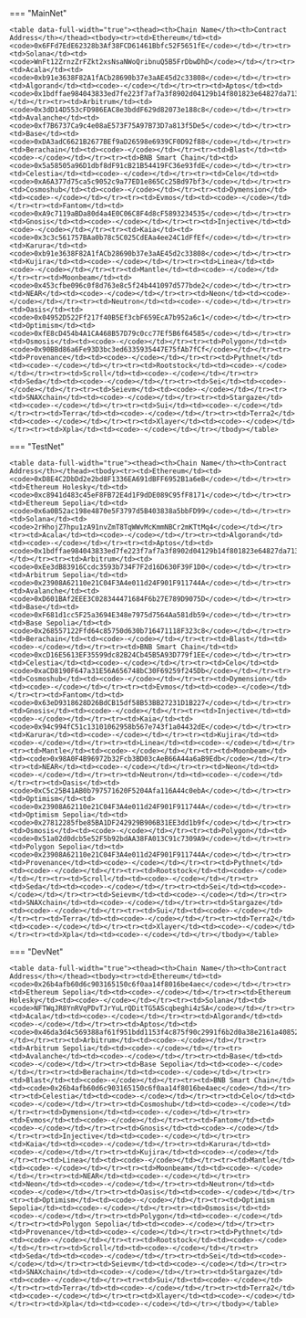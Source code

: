 <!-- The content in this file is auto-generated. Do not modify this file directly. Please see the README.md in the wormhole-mkdocs/scripts directory to learn how to update this page. -->
<!--NFT_BRIDGE_ADDRESS-->

=== "MainNet"

    <table data-full-width="true"><thead><th>Chain Name</th><th>Contract Address</th></thead><tbody><tr><td>Ethereum</td><td><code>0x6FFd7EdE62328b3Af38FCD61461Bbfc52F5651fE</code></td></tr><tr><td>Solana</td><td><code>WnFt12ZrnzZrFZkt2xsNsaNWoQribnuQ5B5FrDbwDhD</code></td></tr><tr><td>Acala</td><td><code>0xb91e3638F82A1fACb28690b37e3aAE45d2c33808</code></td></tr><tr><td>Algorand</td><td><code>-</code></td></tr><tr><td>Aptos</td><td><code>0x1bdffae984043833ed7fe223f7af7a3f8902d04129b14f801823e64827da7130</code></td></tr><tr><td>Arbitrum</td><td><code>0x3dD14D553cFD986EAC8e3bddF629d82073e188c8</code></td></tr><tr><td>Avalanche</td><td><code>0xf7B6737Ca9c4e08aE573F75A97B73D7a813f5De5</code></td></tr><tr><td>Base</td><td><code>0xDA3adC6621B2677BEf9aD26598e6939CF0D92f88</code></td></tr><tr><td>Berachain</td><td><code>-</code></td></tr><tr><td>Blast</td><td><code>-</code></td></tr><tr><td>BNB Smart Chain</td><td><code>0x5a58505a96D1dbf8dF91cB21B54419FC36e93fdE</code></td></tr><tr><td>Celestia</td><td><code>-</code></td></tr><tr><td>Celo</td><td><code>0xA6A377d75ca5c9052c9a77ED1e865Cc25Bd97bf3</code></td></tr><tr><td>Cosmoshub</td><td><code>-</code></td></tr><tr><td>Dymension</td><td><code>-</code></td></tr><tr><td>Evmos</td><td><code>-</code></td></tr><tr><td>Fantom</td><td><code>0xA9c7119aBDa80d4a4E0C06C8F4d8cF5893234535</code></td></tr><tr><td>Gnosis</td><td><code>-</code></td></tr><tr><td>Injective</td><td><code>-</code></td></tr><tr><td>Kaia</td><td><code>0x3c3c561757BAa0b78c5C025CdEAa4ee24C1dFfEf</code></td></tr><tr><td>Karura</td><td><code>0xb91e3638F82A1fACb28690b37e3aAE45d2c33808</code></td></tr><tr><td>Kujira</td><td><code>-</code></td></tr><tr><td>Linea</td><td><code>-</code></td></tr><tr><td>Mantle</td><td><code>-</code></td></tr><tr><td>Moonbeam</td><td><code>0x453cfbe096c0f8d763e8c5f24b441097d577bde2</code></td></tr><tr><td>NEAR</td><td><code>-</code></td></tr><tr><td>Neon</td><td><code>-</code></td></tr><tr><td>Neutron</td><td><code>-</code></td></tr><tr><td>Oasis</td><td><code>0x04952D522Ff217f40B5Ef3cbF659EcA7b952a6c1</code></td></tr><tr><td>Optimism</td><td><code>0xfE8cD454b4A1CA468B57D79c0cc77Ef5B6f64585</code></td></tr><tr><td>Osmosis</td><td><code>-</code></td></tr><tr><td>Polygon</td><td><code>0x90BBd86a6Fe93D3bc3ed6335935447E75fAb7fCf</code></td></tr><tr><td>Provenance</td><td><code>-</code></td></tr><tr><td>Pythnet</td><td><code>-</code></td></tr><tr><td>Rootstock</td><td><code>-</code></td></tr><tr><td>Scroll</td><td><code>-</code></td></tr><tr><td>Seda</td><td><code>-</code></td></tr><tr><td>Sei</td><td><code>-</code></td></tr><tr><td>Seievm</td><td><code>-</code></td></tr><tr><td>SNAXchain</td><td><code>-</code></td></tr><tr><td>Stargaze</td><td><code>-</code></td></tr><tr><td>Sui</td><td><code>-</code></td></tr><tr><td>Terra</td><td><code>-</code></td></tr><tr><td>Terra2</td><td><code>-</code></td></tr><tr><td>Xlayer</td><td><code>-</code></td></tr><tr><td>Xpla</td><td><code>-</code></td></tr></tbody></table>

=== "TestNet"

    <table data-full-width="true"><thead><th>Chain Name</th><th>Contract Address</th></thead><tbody><tr><td>Ethereum</td><td><code>0xD8E4C2DbDd2e2bd8F1336EA691dBFF6952B1a6eB</code></td></tr><tr><td>Ethereum Holesky</td><td><code>0xc8941d483c45eF8FB72E4d1F9dDE089C95fF8171</code></td></tr><tr><td>Ethereum Sepolia</td><td><code>0x6a0B52ac198e4870e5F3797d5B403838a5bbFD99</code></td></tr><tr><td>Solana</td><td><code>2rHhojZ7hpu1zA91nvZmT8TqWWvMcKmmNBCr2mKTtMq4</code></td></tr><tr><td>Acala</td><td><code>-</code></td></tr><tr><td>Algorand</td><td><code>-</code></td></tr><tr><td>Aptos</td><td><code>0x1bdffae984043833ed7fe223f7af7a3f8902d04129b14f801823e64827da7130</code></td></tr><tr><td>Arbitrum</td><td><code>0xEe3dB83916Ccdc3593b734F7F2d16D630F39F1D0</code></td></tr><tr><td>Arbitrum Sepolia</td><td><code>0x23908A62110e21C04F3A4e011d24F901F911744A</code></td></tr><tr><td>Avalanche</td><td><code>0xD601BAf2EEE3C028344471684F6b27E789D9075D</code></td></tr><tr><td>Base</td><td><code>0xF681d1cc5F25a3694E348e7975d7564Aa581db59</code></td></tr><tr><td>Base Sepolia</td><td><code>0x268557122Ffd64c85750d630b716471118F323c8</code></td></tr><tr><td>Berachain</td><td><code>-</code></td></tr><tr><td>Blast</td><td><code>-</code></td></tr><tr><td>BNB Smart Chain</td><td><code>0xcD16E5613EF35599dc82B24Cb45B5A93D779f1EE</code></td></tr><tr><td>Celestia</td><td><code>-</code></td></tr><tr><td>Celo</td><td><code>0xaCD8190F647a31E56A656748bC30F69259f245Db</code></td></tr><tr><td>Cosmoshub</td><td><code>-</code></td></tr><tr><td>Dymension</td><td><code>-</code></td></tr><tr><td>Evmos</td><td><code>-</code></td></tr><tr><td>Fantom</td><td><code>0x63eD9318628D26BdCB15df58B53BB27231D1B227</code></td></tr><tr><td>Gnosis</td><td><code>-</code></td></tr><tr><td>Injective</td><td><code>-</code></td></tr><tr><td>Kaia</td><td><code>0x94c994fC51c13101062958b567e743f1a04432dE</code></td></tr><tr><td>Karura</td><td><code>-</code></td></tr><tr><td>Kujira</td><td><code>-</code></td></tr><tr><td>Linea</td><td><code>-</code></td></tr><tr><td>Mantle</td><td><code>-</code></td></tr><tr><td>Moonbeam</td><td><code>0x98A0F4B96972b32Fcb3BD03cAeB66A44a6aB9Edb</code></td></tr><tr><td>NEAR</td><td><code>-</code></td></tr><tr><td>Neon</td><td><code>-</code></td></tr><tr><td>Neutron</td><td><code>-</code></td></tr><tr><td>Oasis</td><td><code>0xC5c25B41AB0b797571620F5204Afa116A44c0ebA</code></td></tr><tr><td>Optimism</td><td><code>0x23908A62110e21C04F3A4e011d24F901F911744A</code></td></tr><tr><td>Optimism Sepolia</td><td><code>0x27812285fbe85BA1DF242929B906B31EE3dd1b9f</code></td></tr><tr><td>Osmosis</td><td><code>-</code></td></tr><tr><td>Polygon</td><td><code>0x51a02d0dcb5e52F5b92bdAA38FA013C91c7309A9</code></td></tr><tr><td>Polygon Sepolia</td><td><code>0x23908A62110e21C04F3A4e011d24F901F911744A</code></td></tr><tr><td>Provenance</td><td><code>-</code></td></tr><tr><td>Pythnet</td><td><code>-</code></td></tr><tr><td>Rootstock</td><td><code>-</code></td></tr><tr><td>Scroll</td><td><code>-</code></td></tr><tr><td>Seda</td><td><code>-</code></td></tr><tr><td>Sei</td><td><code>-</code></td></tr><tr><td>Seievm</td><td><code>-</code></td></tr><tr><td>SNAXchain</td><td><code>-</code></td></tr><tr><td>Stargaze</td><td><code>-</code></td></tr><tr><td>Sui</td><td><code>-</code></td></tr><tr><td>Terra</td><td><code>-</code></td></tr><tr><td>Terra2</td><td><code>-</code></td></tr><tr><td>Xlayer</td><td><code>-</code></td></tr><tr><td>Xpla</td><td><code>-</code></td></tr></tbody></table>

=== "DevNet"

    <table data-full-width="true"><thead><th>Chain Name</th><th>Contract Address</th></thead><tbody><tr><td>Ethereum</td><td><code>0x26b4afb60d6c903165150c6f0aa14f8016be4aec</code></td></tr><tr><td>Ethereum Sepolia</td><td><code>-</code></td></tr><tr><td>Ethereum Holesky</td><td><code>-</code></td></tr><tr><td>Solana</td><td><code>NFTWqJR8YnRVqPDvTJrYuLrQDitTG5AScqbeghi4zSA</code></td></tr><tr><td>Acala</td><td><code>-</code></td></tr><tr><td>Algorand</td><td><code>-</code></td></tr><tr><td>Aptos</td><td><code>0x46da3d4c569388af61f951bdd1153f4c875f90c2991f6b2d0a38e2161a40852c</code></td></tr><tr><td>Arbitrum</td><td><code>-</code></td></tr><tr><td>Arbitrum Sepolia</td><td><code>-</code></td></tr><tr><td>Avalanche</td><td><code>-</code></td></tr><tr><td>Base</td><td><code>-</code></td></tr><tr><td>Base Sepolia</td><td><code>-</code></td></tr><tr><td>Berachain</td><td><code>-</code></td></tr><tr><td>Blast</td><td><code>-</code></td></tr><tr><td>BNB Smart Chain</td><td><code>0x26b4afb60d6c903165150c6f0aa14f8016be4aec</code></td></tr><tr><td>Celestia</td><td><code>-</code></td></tr><tr><td>Celo</td><td><code>-</code></td></tr><tr><td>Cosmoshub</td><td><code>-</code></td></tr><tr><td>Dymension</td><td><code>-</code></td></tr><tr><td>Evmos</td><td><code>-</code></td></tr><tr><td>Fantom</td><td><code>-</code></td></tr><tr><td>Gnosis</td><td><code>-</code></td></tr><tr><td>Injective</td><td><code>-</code></td></tr><tr><td>Kaia</td><td><code>-</code></td></tr><tr><td>Karura</td><td><code>-</code></td></tr><tr><td>Kujira</td><td><code>-</code></td></tr><tr><td>Linea</td><td><code>-</code></td></tr><tr><td>Mantle</td><td><code>-</code></td></tr><tr><td>Moonbeam</td><td><code>-</code></td></tr><tr><td>NEAR</td><td><code>-</code></td></tr><tr><td>Neon</td><td><code>-</code></td></tr><tr><td>Neutron</td><td><code>-</code></td></tr><tr><td>Oasis</td><td><code>-</code></td></tr><tr><td>Optimism</td><td><code>-</code></td></tr><tr><td>Optimism Sepolia</td><td><code>-</code></td></tr><tr><td>Osmosis</td><td><code>-</code></td></tr><tr><td>Polygon</td><td><code>-</code></td></tr><tr><td>Polygon Sepolia</td><td><code>-</code></td></tr><tr><td>Provenance</td><td><code>-</code></td></tr><tr><td>Pythnet</td><td><code>-</code></td></tr><tr><td>Rootstock</td><td><code>-</code></td></tr><tr><td>Scroll</td><td><code>-</code></td></tr><tr><td>Seda</td><td><code>-</code></td></tr><tr><td>Sei</td><td><code>-</code></td></tr><tr><td>Seievm</td><td><code>-</code></td></tr><tr><td>SNAXchain</td><td><code>-</code></td></tr><tr><td>Stargaze</td><td><code>-</code></td></tr><tr><td>Sui</td><td><code>-</code></td></tr><tr><td>Terra</td><td><code>-</code></td></tr><tr><td>Terra2</td><td><code>-</code></td></tr><tr><td>Xlayer</td><td><code>-</code></td></tr><tr><td>Xpla</td><td><code>-</code></td></tr></tbody></table>

<!--NFT_BRIDGE_ADDRESS-->
